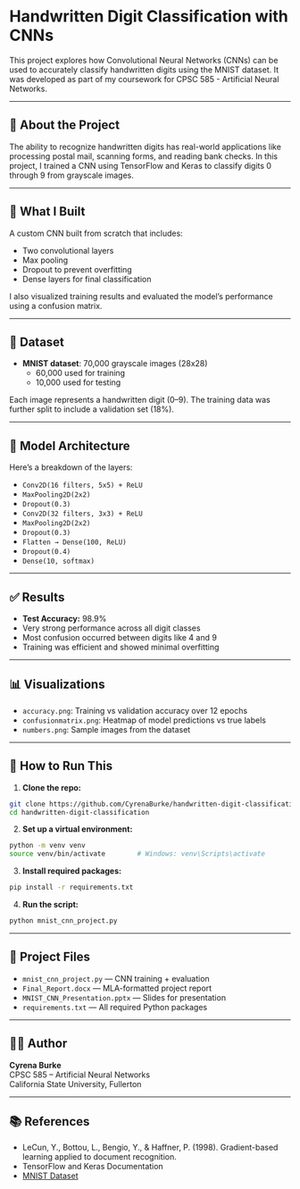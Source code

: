 # Handwritten Digit Classification with CNNs

This project explores how Convolutional Neural Networks (CNNs) can be used to accurately classify handwritten digits using the MNIST dataset. It was developed as part of my coursework for CPSC 585 - Artificial Neural Networks.

---

## 📌 About the Project

The ability to recognize handwritten digits has real-world applications like processing postal mail, scanning forms, and reading bank checks. In this project, I trained a CNN using TensorFlow and Keras to classify digits 0 through 9 from grayscale images.

---

## 🧠 What I Built

A custom CNN built from scratch that includes:

- Two convolutional layers
- Max pooling
- Dropout to prevent overfitting
- Dense layers for final classification

I also visualized training results and evaluated the model’s performance using a confusion matrix.

---

## 🧪 Dataset

- **MNIST dataset**: 70,000 grayscale images (28x28)
  - 60,000 used for training
  - 10,000 used for testing

Each image represents a handwritten digit (0–9). The training data was further split to include a validation set (18%).

---

## 🔧 Model Architecture

Here’s a breakdown of the layers:

- `Conv2D(16 filters, 5x5) + ReLU`
- `MaxPooling2D(2x2)`
- `Dropout(0.3)`
- `Conv2D(32 filters, 3x3) + ReLU`
- `MaxPooling2D(2x2)`
- `Dropout(0.3)`
- `Flatten → Dense(100, ReLU)`
- `Dropout(0.4)`
- `Dense(10, softmax)`

---

## ✅ Results

- **Test Accuracy:** 98.9%
- Very strong performance across all digit classes
- Most confusion occurred between digits like 4 and 9
- Training was efficient and showed minimal overfitting

---

## 📊 Visualizations

- `accuracy.png`: Training vs validation accuracy over 12 epochs
- `confusionmatrix.png`: Heatmap of model predictions vs true labels
- `numbers.png`: Sample images from the dataset

---

## 🚀 How to Run This

1. **Clone the repo:**

```bash
git clone https://github.com/CyrenaBurke/handwritten-digit-classification.git
cd handwritten-digit-classification
```

2. **Set up a virtual environment:**

```bash
python -m venv venv
source venv/bin/activate        # Windows: venv\Scripts\activate
```

3. **Install required packages:**

```bash
pip install -r requirements.txt
```

4. **Run the script:**

```bash
python mnist_cnn_project.py
```

---

## 📁 Project Files

- `mnist_cnn_project.py` — CNN training + evaluation
- `Final_Report.docx` — MLA-formatted project report
- `MNIST_CNN_Presentation.pptx` — Slides for presentation
- `requirements.txt` — All required Python packages

---

## 🙋‍♀️ Author

**Cyrena Burke**  
CPSC 585 – Artificial Neural Networks  
California State University, Fullerton

---

## 📚 References

- LeCun, Y., Bottou, L., Bengio, Y., & Haffner, P. (1998). Gradient-based learning applied to document recognition.
- TensorFlow and Keras Documentation
- [MNIST Dataset](http://yann.lecun.com/exdb/mnist/)
